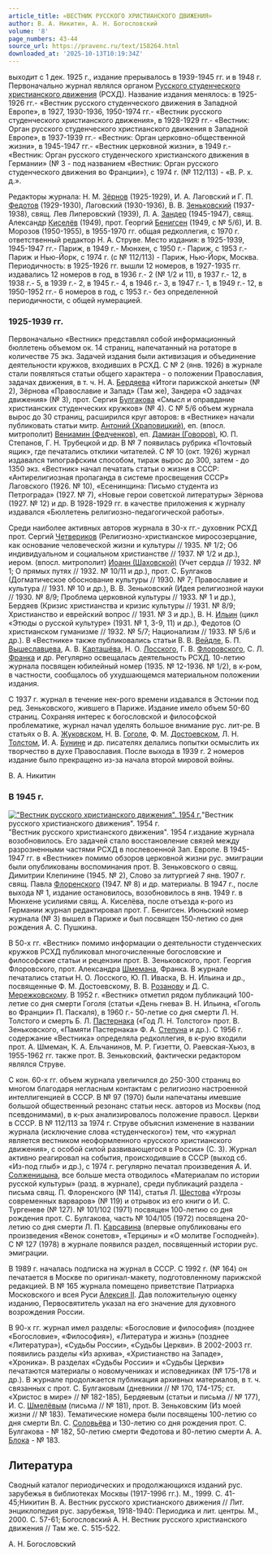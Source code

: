 ```yaml
---
article_title: «ВЕСТНИК РУССКОГО ХРИСТИАНСКОГО ДВИЖЕНИЯ»
author: В. А. Никитин, А. Н. Богословский
volume: '8'
page_numbers: 43-44
source_url: https://pravenc.ru/text/158264.html
downloaded_at: '2025-10-13T10:19:34Z'
---
```


выходит с 1 дек. 1925 г., издание прерывалось в 1939-1945 гг. и в 1948 г. Первоначально журнал являлся органом [Русского студенческого христианского движения](<https://pravenc.ru/text/Русского студенческого христианского движения.html>) (РСХД). Название издания менялось: в 1925-1926 гг.- «Вестник русского студенческого движения в Западной Европе», в 1927, 1930-1936, 1950-1974 гг.- «Вестник русского студенческого христианского движения», в 1928-1929 гг.- «Вестник: Орган русского студенческого христианского движения в Западной Европе», в 1937-1939 гг.- «Вестник: Орган церковно-общественной жизни», в 1945-1947 гг.- «Вестник церковной жизни», в 1949 г.- «Вестник: Орган русского студенческого христианского движения в Германии» (№ 3 - под названием «Вестник: Орган русского студенческого движения во Франции»), с 1974 г. (№ 112/113) - «В. Р. х. д.».

Редакторы журнала: Н. М. [Зёрнов](https://pravenc.ru/text/Зёрнов.html) (1925-1929), И. А. Лаговский и Г. П. [Федотов](https://pravenc.ru/text/Федотов.html) (1929-1930), Лаговский (1930-1936), В. В. [Зеньковский](https://pravenc.ru/text/Зеньковский.html) (1937-1938), свящ. Лев Липеровский (1939), Л. А. [Зандер](https://pravenc.ru/text/Зандер.html) (1945-1947), свящ. Александр [Киселёв](https://pravenc.ru/text/Киселёв.html) (1949), прот. Георгий [Бенигсен](https://pravenc.ru/text/Бенигсен.html) (1949, с № 5/6), И. В. Морозов (1950-1955), в 1955-1970 гг. общая редколлегия, с 1970 г. ответственный редактор Н. А. Струве. Место издания: в 1925-1939, 1945-1947 гг.- Париж, в 1949 г.- Мюнхен, с 1950 г.- Париж, с 1953 г.- Париж и Нью-Йорк, с 1974 г. (с № 112/113) - Париж, Нью-Йорк, Москва. Периодичность: в 1925-1926 гг. вышли 12 номеров, в 1927-1935 гг. издавались 12 номеров в год, в 1936 г.- 2 (№ 1/2 и 11), в 1937 г.- 12, в 1938 г.- 5, в 1939 г.- 2, в 1945 г.- 4, в 1946 г.- 3, в 1947 г.- 1, в 1949 г.- 12, в 1950-1952 гг.- 6 номеров в год, с 1953 г.- без определенной периодичности, с общей нумерацией.

### 1925-1939 гг.

Первоначально «Вестник» представлял собой информационный бюллетень объемом ок. 14 страниц, напечатанный на ротаторе в количестве 75 экз. Задачей издания были активизация и объединение деятельности кружков, входивших в РСХД. С № 2 (янв. 1926) в журнале стали появляться статьи общего характера - о положении Православия, задачах движения, в т. ч. Н. А. [Бердяева](https://pravenc.ru/text/Бердяев.html) «Итоги парижской анкеты» (№ 2), Зёрнова «Православие и Запад» (Там же), Зандера «О задачах движения» (№ 3), прот. Сергия [Булгакова](https://pravenc.ru/text/Булгаков.html) «Смысл и оправдание христианских студенческих кружков» (№ 4). С № 5/6 объем журнала вырос до 30 страниц, расширился круг авторов: в «Вестнике» начали публиковать статьи митр. [Антоний (Храповицкий)](https://pravenc.ru/text/Антоний.html), еп. (впосл. митрополит) [Вениамин (Федченков)](<https://pravenc.ru/text/Вениамин (Федченков).html>), еп. [Дамиан (Говоров)](<https://pravenc.ru/text/Дамиан (Говоров).html>), Ю. П. Степанов, Г. Н. Трубецкой и др. В № 7 появилась рубрика «Почтовый ящик», где печатались отклики читателей. С № 10 (окт. 1926) журнал издавался типографским способом, тираж вырос до 300, затем - до 1350 экз. «Вестник» начал печатать статьи о жизни в СССР: «Антирелигиозная пропаганда в системе просвещения СССР» Лаговского (1926. № 10), «Есенинщина: Письмо студента из Петрограда» (1927. № 7), «Новые герои советской литературы» Зёрнова (1927. № 12) и др. В 1928-1929 гг. в качестве приложения к журналу издавался «Бюллетень религиозно-педагогической работы».

Среди наиболее активных авторов журнала в 30-х гг.- духовник РСХД прот. Сергий [Четвериков](https://pravenc.ru/text/Четвериков.html) (Религиозно-христианское миросозерцание, как основание человеческой жизни и культуры // 1935. № 1/2; Об индивидуальном и социальном христианстве // 1937. № 1/2 и др.), иером. (впосл. митрополит) [Иоанн (Шаховской)](<https://pravenc.ru/text/Иоанн (Шаховской).html>) (Учет сердца // 1932. № 1; О прямых путях // 1932. № 10/11 и др.), прот. С. Булгаков (Догматическое обоснование культуры // 1930. № 7; Православие и культура // 1931. № 10 и др.), В. В. Зеньковский (Идея религиозной науки // 1930. № 8/9; Проблема церковной культуры // 1933. № 1 и др.), Бердяев (Кризис христианства и кризис культуры // 1931. № 8/9; Христианство и еврейский вопрос // 1931. № 3 и др.), В. Н. [Ильин](https://pravenc.ru/text/Ильин.html) (цикл «Этюды о русской культуре» (1931. № 1, 3-9, 11) и др.), Федотов (О христианском гуманизме // 1932. № 5/7; Национализм // 1933. № 5/6 и др.). В «Вестнике» также публиковались статьи В. В. [Вейдле](https://pravenc.ru/text/Вейдле.html), Б. П. [Вышеславцева](https://pravenc.ru/text/Вышеславцева.html), А. В. [Карташёва](https://pravenc.ru/text/Карташёв.html), Н. О. [Лосского](https://pravenc.ru/text/Лосский.html), Г. В. [Флоровского](https://pravenc.ru/text/Флоровский.html), С. Л. [Франка](https://pravenc.ru/text/Франка.html) и др. Регулярно освещалась деятельность РСХД. 10-летию журнала посвящен юбилейный номер (1935. № 12-1936. № 1/2), в к-ром, в частности, сообщалось об ухудшающемся материальном положении издания.

С 1937 г. журнал в течение нек-рого времени издавался в Эстонии под ред. Зеньковского, жившего в Париже. Издание имело объем 50-60 страниц. Сохраняя интерес к богословской и философской проблематике, журнал начал уделять большое внимание рус. лит-ре. В статьях о В. А. [Жуковском](https://pravenc.ru/text/Жуковском.html), Н. В. [Гоголе](https://pravenc.ru/text/Гоголе.html), Ф. М. [Достоевском](https://pravenc.ru/text/Достоевском.html), Л. Н. [Толстом](https://pravenc.ru/text/Толстом.html), И. А. [Бунине](https://pravenc.ru/text/Бунине.html) и др. писателях делались попытки осмыслить их творчество в духе Православия. После выхода в 1939 г. 2 номеров издание было прекращено из-за начала второй мировой войны.

В. А. Никитин 

### В 1945 г.

[![&quot;Вестник русского христианского движения&quot;. 1954 г.](https://pravenc.ru/data/523/464/1234/i200.jpg "Кликните для увеличения картинки")](https://pravenc.ru/data/523/464/1234/i400.jpg)"Вестник русского христианского движения". 1954 г.  
"Вестник русского христианского движения". 1954 г.издание журнала возобновилось. Его задачей стало восстановление связей между разрозненными частями РСХД в послевоенной Зап. Европе. В 1945-1947 гг. в «Вестнике» помимо обзоров церковной жизни рус. эмиграции были опубликованы воспоминания прот. В. Зеньковского о свящ. Димитрии Клепинине (1945. № 2), Слово за литургией 7 янв. 1907 г. свящ. Павла [Флоренского](https://pravenc.ru/text/Флоренского.html) (1947. № 8) и др. материалы. В 1947 г., после выхода № 1, издание остановилось, возобновилось в янв. 1949 г. в Мюнхене усилиями свящ. А. Киселёва, после отъезда к-рого из Германии журнал редактировал прот. Г. Бенигсен. Июньский номер журнала (№ 3) вышел в Париже и был посвящен 150-летию со дня рождения А. С. Пушкина.

В 50-х гг. «Вестник» помимо информации о деятельности студенческих кружков РСХД публиковал многочисленные богословские и философские статьи и рецензии прот. В. Зеньковского, прот. Георгия Флоровского, прот. Александра [Шмемана](https://pravenc.ru/text/Шмемана.html), Франка. В журнале печатались статьи Н. О. Лосского, Ю. П. Иваска, В. Н. Ильина и др., посвященные Ф. М. Достоевскому, В. В. [Розанову](https://pravenc.ru/text/Розанову.html) и Д. С. [Мережковскому](https://pravenc.ru/text/Мережковскому.html). В 1952 г. «Вестник» отметил рядом публикаций 100-летие со дня смерти Гоголя (статьи «День гнева» В. Н. Ильина, «Гоголь во Франции» П. Паскаля), в 1960 г.- 50-летие со дня смерти Л. Н. Толстого и смерть Б. Л. [Пастернака](https://pravenc.ru/text/Пастернака.html) («Год Л. Н. Толстого» прот. В. Зеньковского, «Памяти Пастернака» Ф. А. [Степуна](https://pravenc.ru/text/Степуна.html) и др.). С 1956 г. содержание «Вестника» определяла редколлегия, в к-рую входили прот. А. Шмеман, К. А. Ельчанинов, М. Р. Гизетти, О. Раевская-Хьюз, в 1955-1962 гг. также прот. В. Зеньковский, фактически редактором являлся Струве.

С кон. 60-х гг. объем журнала увеличился до 250-300 страниц во многом благодаря негласным контактам с религиозно настроенной интеллигенцией в СССР. В № 97 (1970) были напечатаны имевшие большой общественный резонанс статьи неск. авторов из Москвы (под псевдонимами), в к-рых анализировалось положение правосл. Церкви в СССР. В № 112/113 за 1974 г. Струве объяснил изменение в названии журнала (исключение слова «студенческого») тем, что «журнал является вестником неоформленного «русского христианского движения», с особой силой развивающегося в России» (С. 3). Журнал активно реагировал на события, происходившие в СССР (выход сб. «Из-под глыб» и др.), с 1974 г. регулярно печатал произведения А. И. [Солженицына](https://pravenc.ru/text/Солженицына.html), все больше места отводилось «Материалам по истории русской культуры» (разд. в журнале), среди публикаций раздела - письма свящ. П. Флоренского (№ 114), статья Л. [Шестова](https://pravenc.ru/text/Шестова.html) «Угрозы современных варваров» (№ 119) и отрывок из его книги о И. С. Тургеневе (№ 127). № 101/102 (1971) посвящен 100-летию со дня рождения прот. С. Булгакова, часть № 104/105 (1972) посвящена 20-летию со дня смерти Л. П. [Карсавина](https://pravenc.ru/text/Карсавин.html) (впервые опубликованы его произведения «Венок сонетов», «Терцины» и «О молитве Господней»). С № 127 (1978) в журнале появился раздел, посвященный истории рус. эмиграции.

В 1989 г. началась подписка на журнал в СССР. С 1992 г. (№ 164) он печатается в Москве по оригинал-макету, подготовленному парижской редакцией. В № 165 журнала помещено приветствие Патриарха Московского и всея Руси [Алексия II](<https://pravenc.ru/text/АЛЕКСИЙ II.html>). Дав положительную оценку изданию, Первосвятитель указал на его значение для духовного возрождения России.

В 90-х гг. журнал имел разделы: «Богословие и философия» (позднее «Богословие», «Философия»), «Литература и жизнь» (позднее «Литература»), «Судьбы России», «Судьбы Церкви». В 2002-2003 гг. появились разделы «Из архива», «Христианство на Западе», «Хроника». В разделах «Судьбы России» и «Судьбы Церкви» печатаются материалы о новомучениках и исповедниках (№ 175-178 и др.). В журнале продолжается публикация архивных материалов, в т. ч. связанных с прот. С. Булгаковым (дневники // № 170, 174-175; ст. «Христос в мире» // № 182-185), Бердяевым (статьи и письма // № 177), И. С. [Шмелёвым](https://pravenc.ru/text/Шмелёвым.html) (письма // № 181), прот. В. Зеньковским (Из моей жизни // № 183). Тематические номера были посвящены 100-летию со дня смерти Вл. С. [Соловьёва](https://pravenc.ru/text/Соловьёв.html) и 130-летию со дня рождения прот. С. Булгакова - № 182, 50-летию смерти Федотова и 80-летию смерти А. А. [Блока](https://pravenc.ru/text/Блока.html) - № 183.

## Литература

Сводный каталог периодических и продолжающихся изданий рус. зарубежья в библиотеках Москвы (1917-1996 гг.). М., 1999. С. 41-45;Никитин В. А. Вестник русского христианского движения // Лит. энциклопедия рус. зарубежья, 1918-1940: Периодика и лит. центры. М., 2000. С. 57-61; Богословский А. Н. Вестник русского христианского движения // Там же. С. 515-522.

А. Н. Богословский
